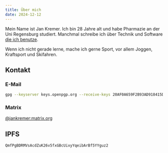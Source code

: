 ```yaml
---
title: Über mich
date: 2024-12-12
---
```


Mein Name ist Jan Kremer. Ich bin 28 Jahre alt und habe Pharmazie an der Uni Regensburg studiert. Manchmal schreibe ich über Technik und Software [die ich benutze](/uses).

Wenn ich nicht gerade lerne, mache ich gerne Sport, vor allem Joggen, Kraftsport und Skifahren.

## Kontakt

### E-Mail

```bash
gpg --keyserver keys.openpgp.org --receive-keys 20AF0A659F2B93AD918415D1A7DA689CB3B078EC
```

### Matrix

[@jankremer:matrix.org](https://matrix.to/#/@jankremer:matrix.org)

## IPFS

```txt
QmfPgBDRMVsAcdZuK26v5fxGBcUixyYqeibArBf5YYguz2
```
